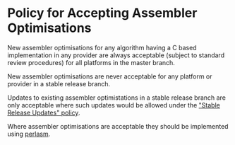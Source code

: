 Policy for Accepting Assembler Optimisations
============================================

New assembler optimisations for any algorithm having a C based implementation in
any provider are always acceptable (subject to standard review procedures) for
all platforms in the master branch.

New assembler optimisations are never acceptable for any platform or provider in
a stable release branch.

Updates to existing assembler optimistations in a stable release branch are only
acceptable where such updates would be allowed under the ["Stable Release
Updates" policy][1].

Where assembler optimisations are acceptable they should be implemented using
[perlasm][2].

[1]: https://github.com/openssl/technical-policies/blob/master/policies/stable-release-updates.md
[2]: https://github.com/openssl/openssl/blob/master/crypto/perlasm/README.md
